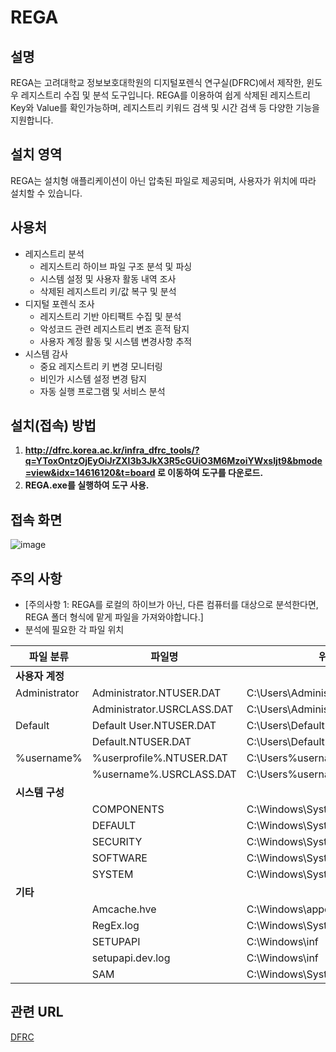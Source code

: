 
# REGA

## 설명
REGA는 고려대학교 정보보호대학원의 디지털포렌식 연구실(DFRC)에서 제작한, 윈도우 레지스트리 수집 및 분석 도구입니다. REGA를 이용하여 쉽게 삭제된 레지스트리 Key와 Value를 확인가능하며, 레지스트리 키워드 검색 및 시간 검색 등 다양한 기능을 지원합니다.


## 설치 영역
REGA는 설치형 애플리케이션이 아닌 압축된 파일로 제공되며, 사용자가 위치에 따라 설치할 수 있습니다.

## 사용처
* 레지스트리 분석
   * 레지스트리 하이브 파일 구조 분석 및 파싱
   * 시스템 설정 및 사용자 활동 내역 조사
   * 삭제된 레지스트리 키/값 복구 및 분석
* 디지털 포렌식 조사
   * 레지스트리 기반 아티팩트 수집 및 분석
   * 악성코드 관련 레지스트리 변조 흔적 탐지
   * 사용자 계정 활동 및 시스템 변경사항 추적
* 시스템 감사
   * 중요 레지스트리 키 변경 모니터링
   * 비인가 시스템 설정 변경 탐지
   * 자동 실행 프로그램 및 서비스 분석

## 설치(접속) 방법
1. **http://dfrc.korea.ac.kr/infra_dfrc_tools/?q=YToxOntzOjEyOiJrZXl3b3JkX3R5cGUiO3M6MzoiYWxsIjt9&bmode=view&idx=14616120&t=board 로 이동하여 도구를 다운로드.**
2. **REGA.exe를 실행하여 도구 사용.**

## 접속 화면
![image](https://github.com/user-attachments/assets/e2d05006-2ac0-484f-88ec-c10159e1134d)


## 주의 사항
- [주의사항 1: REGA를 로컬의 하이브가 아닌, 다른 컴퓨터를 대상으로 분석한다면, REGA 폴더 형식에 맡게 파일을 가져와야합니다.]
- 분석에 필요한 각 파일 위치

| 파일 분류 | 파일명 | 위치 |
|---------|--------|------|
| **사용자 계정** |||
| Administrator | Administrator.NTUSER.DAT | C:\Users\Administrator |
| | Administrator.USRCLASS.DAT | C:\Users\Administrator |
| Default | Default User.NTUSER.DAT | C:\Users\Default |
| | Default.NTUSER.DAT | C:\Users\Default |
| %username% | %userprofile%.NTUSER.DAT | C:\Users\%username% |
| | %username%.USRCLASS.DAT | C:\Users\%username% |
| **시스템 구성** |||
| | COMPONENTS | C:\Windows\System32\config |
| | DEFAULT | C:\Windows\System32\config |
| | SECURITY | C:\Windows\System32\config |
| | SOFTWARE | C:\Windows\System32\config |
| | SYSTEM | C:\Windows\System32\config |
| **기타** |||
| | Amcache.hve | C:\Windows\appcompat\Programs |
| | RegEx.log | C:\Windows\System32\config |
| | SETUPAPI | C:\Windows\inf |
| | setupapi.dev.log | C:\Windows\inf |
| | SAM | C:\Windows\System32\config |

## 관련 URL
[DFRC]([https://example.com](http://dfrc.korea.ac.kr/infra_dfrc_tools/?q=YToxOntzOjEyOiJrZXl3b3JkX3R5cGUiO3M6MzoiYWxsIjt9&bmode=view&idx=14616120&t=board))
